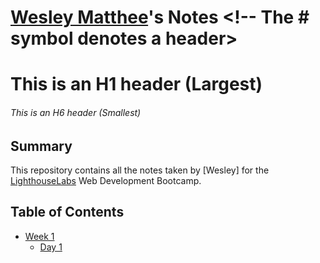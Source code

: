 # [Wesley Matthee](https://github.com/WesleyMatthee)'s Notes <!-- The # symbol denotes a header>
# This is an H1 header (Largest)
###### This is an H6 header (Smallest)

## Summary

This repository contains all the notes taken by [Wesley] for the [LighthouseLabs](https://www.lighthouselabs.ca/) Web Development Bootcamp.

## Table of Contents
* [Week 1](/Week_1)
  * [Day 1](/Week_1/Day_1)